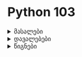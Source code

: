 # Python 103

<details>
    <summary>მასალები</summary>

- [Workshop 1](workshop_1.md)
- [Workshop 2](workshop_2.md)
  
</details>

<details>
    <summary>დავალებები</summary>

- [Quiz 1](https://forms.gle/QUx2xHFUpbUBpQ147)
</details>

<details>
  <summary>წიგნები</summary> 

**Python**
- [Python Crash Course](https://b-ok.asia/book/4995914/5d84d3)
- [Automate the Boring Stuff with Python](https://b-ok.asia/book/5342891/c5ae7c)

**Django**
- [Django for Beginners](https://b-ok.asia/book/11235649/1e051e)
    
**Algorithms**
- [The Algorithm Design Manual (Skiena)](https://b-ok.asia/book/18874390/49fa12)
- [Introduction to Algorithms, Third Edition (Cormen)](https://b-ok.asia/book/5789454/679d14)
</details>
